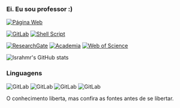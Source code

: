 
### Ei. Eu sou professor :) 
[![Página Web](https://img.shields.io/badge/website-000000?label=israhmroliveira&style=for-the-badge&logo=About.me&logoColor=white)](https://sites.google.com/view/israhmroliveira)

[![GitLab](https://img.shields.io/badge/GitLab-330F63?style=for-the-badge&logo=gitlab&logoColor=white)](https://gitlab.com/Israhmr)
[![Shell Script](https://img.shields.io/badge/Shell_Script-121011?style=for-the-badge&logo=gnu-bash&logoColor=white)](https://gitlab.com/Israhmr)

[![ResearchGate](https://img.shields.io/badge/Research_Gate-00CCBB.svg?style=for-the-badge&logo=ResearchGate&logoColor=white)](https://www.researchgate.net/profile/Israel-Oliveira-2)
[![Academia]( 	https://img.shields.io/badge/Academia-fff?style=for-the-badge&logo=academia&logoColor=black)](https://ufmg.academia.edu/OliveiraIsrael)
[![Web of Science](https://img.shields.io/badge/web_of_science-000000?style=for-the-badge&logo=iterm2&logoColor=white)](https://www.webofscience.com/wos/author/record/AAB-1748-2019)

![Israhmr's GitHub stats](https://github-readme-stats.vercel.app/api?username=israhmr&show_icons=true&theme=radical)

### Linguagens

![GitLab](https://img.shields.io/badge/C-00599C?style=for-the-badge&logo=c&logoColor=white)
![GitLab](https://img.shields.io/badge/Python-323330?style=for-the-badge&logo=python&logoColor=yellow)
![GitLab](https://img.shields.io/badge/Java-CC342D?style=for-the-badge&logo=openjdk&logoColor=white)
![GitLab](https://img.shields.io/badge/Shell_Script-121011?style=for-the-badge&logo=gnu-bash&logoColor=white)

O conhecimento liberta, mas confira as fontes antes de se libertar.
